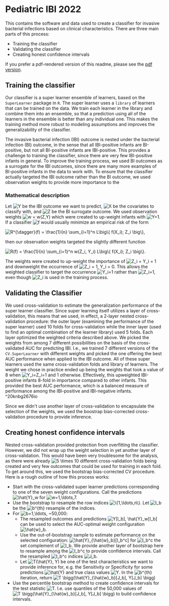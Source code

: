 Pediatric IBI 2022
==================

This contains the software and data used to create a classifier for
invasive bacterial infections based on clinical characteristics. There
are three main parts of this process:

-   Training the classifier
-   Validating the classifier
-   Creating honest confidence intervals

If you prefer a pdf-rendered version of this readme, please see the [pdf version](README.pdf).

Training the classifier
-----------------------

Our classifier is a super learner ensemble of learners, based on the
`SuperLearner` package in `R`. The super learner uses a `library` of
learners that can be trained on the data. We train each learner in the
library and combine them into an ensemble, so that a prediction using
all of the learners in the ensemble is better than any individual one.
This makes the training method more robust to modeling assumptions and
improves the generalizability of the classifier.

The invasive bacterial infection (IBI) outcome is nested under the
bacterial infection (BI) outcome, in the sense that all IBI-positive
infants are BI-positive, but not all BI-positive infants are
IBI-positive. This provides a challenge to training the classifier,
since there are very few IBI-positive infants in general. To improve the
training process, we used BI outcomes as a surrogate for the IBI
outcomes, since there are many more examples of BI-positive infants in
the data to work with. To ensure that the classifier actually targeted
the IBI outcome rather than the BI outcome, we used observation weights
to provide more importance to the

### Mathematical description

Let ![Y](https://latex.codecogs.com/png.latex?\bg_white&space;Y "Y") be the IBI outcome
we want to predict, ![X](https://latex.codecogs.com/png.latex?\bg_white&space;X "X") be
the covariates to classify with, and
![Z](https://latex.codecogs.com/png.latex?\bg_white&space;Z "Z") be the BI surrogate
outcome. We used observation weights
![w = w(Z,Y)](https://latex.codecogs.com/png.latex?\bg_white&space;w%20%3D%20w%28Z%2CY%29 "w = w(Z,Y)")
which were created to up-weight infants with
![Y=1](https://latex.codecogs.com/png.latex?\bg_white&space;Y%3D1 "Y=1"). If a
classifier ![f](https://latex.codecogs.com/png.latex?\bg_white&space;f "f") would
usually minimize an empirical risk of the form

![
  R\^{\\dagger}(f) = \\frac{1}{n} \\sum\_{i=1}\^n L\\big\\{ f(X\_i); Z\_i \\big\\},
](https://latex.codecogs.com/png.latex?\bg_white&space;%0A%20%20R%5E%7B%5Cdagger%7D%28f%29%20%3D%20%5Cfrac%7B1%7D%7Bn%7D%20%5Csum_%7Bi%3D1%7D%5En%20L%5Cbig%5C%7B%20f%28X_i%29%3B%20Z_i%20%5Cbig%5C%7D%2C%0A "
  R^{\dagger}(f) = \frac{1}{n} \sum_{i=1}^n L\big\{ f(X_i); Z_i \big\},
")

then our observation weights targeted the slightly different function

![
  R(f) = \\frac{1}{n} \\sum\_{i=1}\^n w(Z\_i, Y\_i) L\\big\\{ f(X\_i); Z\_i \\big\\}.
](https://latex.codecogs.com/png.latex?\bg_white&space;%0A%20%20R%28f%29%20%3D%20%5Cfrac%7B1%7D%7Bn%7D%20%5Csum_%7Bi%3D1%7D%5En%20w%28Z_i%2C%20Y_i%29%20L%5Cbig%5C%7B%20f%28X_i%29%3B%20Z_i%20%5Cbig%5C%7D.%0A "
  R(f) = \frac{1}{n} \sum_{i=1}^n w(Z_i, Y_i) L\big\{ f(X_i); Z_i \big\}.
")

The weights were created to up-weight the importance of
![Z\_i = Y\_i = 1](https://latex.codecogs.com/png.latex?\bg_white&space;Z_i%20%3D%20Y_i%20%3D%201 "Z_i = Y_i = 1")
and downweight the occurrence of
![Z\_i = 1, Y\_i = 0.](https://latex.codecogs.com/png.latex?\bg_white&space;Z_i%20%3D%201%2C%20Y_i%20%3D%200. "Z_i = 1, Y_i = 0.")
This allows the weighted classifier to target the occurrence
![Y\_i=1](https://latex.codecogs.com/png.latex?\bg_white&space;Y_i%3D1 "Y_i=1") rather
than
![Z\_i=1,](https://latex.codecogs.com/png.latex?\bg_white&space;Z_i%3D1%2C "Z_i=1,")
even though ![Z\_i](https://latex.codecogs.com/png.latex?\bg_white&space;Z_i "Z_i") is
used in the training process.

Validating the Classifier
-------------------------

We used cross-validation to estimate the generalization performance of
the super learner classifier. Since super learning itself utilizes a
layer of cross-validation, this means that we used, in effect, a 2-layer
nested cross-validation procedure: the outer layer (examining the
performance of the super learner) used 10 folds for cross-validation
while the inner layer (used to find an optimal combination of the
learner library) used 5 folds. Each layer optimized the weighted
criteria described above. We picked the weights from among 7 different
possibilities on the basis of the cross-validated AUC for predicting
IBI. I.e., we trained 7 different versions of the `CV.SuperLearner` with
different weights and picked the one offering the best AUC performance
when applied to the IBI outcome. All of these super learners used the
same cross-validation folds and library of learners. The weight we chose
in practice ended up being the weights that took a value of 8 when
![Y\_i=Z\_i=1](https://latex.codecogs.com/png.latex?\bg_white&space;Y_i%3DZ_i%3D1 "Y_i=Z_i=1")
and 1 otherwise. Effectively, this upweighted IBI-positive infants
8-fold in importance compared to other infants. This provided the best
AUC performance, which is a balanced measure of performance among the
IBI-positive and IBI-negative infants. \^20knbg2676io

Since we didn't use another layer of cross-validation to encapsulate the
selection of the weights, we used the boostrap bias-corrected
cross-validation procedure to provide inference.

Creating honest confidence intervals
------------------------------------

Nested cross-validation provided protection from overfitting the
classifier. However, we did not wrap up the weight selection in yet
another layer of cross-validation. This would have been very troublesome
for the analysis, as there were already
![5 \\times 10](https://latex.codecogs.com/png.latex?\bg_white&space;5%20%5Ctimes%2010 "5 \times 10")
different cross-validation folds being created and very few outcomes
that could be used for training in each fold. To get around this, we
used the bootstrap bias-corrected CV procedure. Here is a rough outline
of how this process works:

-   Start with the cross-validated super learner predictions
    corresponding to one of the seven weight configurations. Call the
    predictions
    ![\\hat{Y}\_w](https://latex.codecogs.com/png.latex?\bg_white&space;%5Chat%7BY%7D_w "\hat{Y}_w")
    for
    ![w=1,\\ldots,7.](https://latex.codecogs.com/png.latex?\bg_white&space;w%3D1%2C%5Cldots%2C7. "w=1,\ldots,7.")
-   Use the bootstrap to resample the row indices
    ![\\{1,\\ldots,n\\}](https://latex.codecogs.com/png.latex?\bg_white&space;%5C%7B1%2C%5Cldots%2Cn%5C%7D "\{1,\ldots,n\}").
    Let ![I\_b](https://latex.codecogs.com/png.latex?\bg_white&space;I_b "I_b") be the
    ![b\^{th}](https://latex.codecogs.com/png.latex?\bg_white&space;b%5E%7Bth%7D "b^{th}")
    resample of the indices.
-   For
    ![b=1,\\ldots, \~50,000](https://latex.codecogs.com/png.latex?\bg_white&space;b%3D1%2C%5Cldots%2C%20~50%2C000 "b=1,\ldots, ~50,000"):
    -   The resampled outcomes and predictions
        ![Y\[I\_b\], \\hat{Y}\_w\[I\_b\]](https://latex.codecogs.com/png.latex?\bg_white&space;Y%5BI_b%5D%2C%20%5Chat%7BY%7D_w%5BI_b%5D "Y[I_b], \hat{Y}_w[I_b]")
        can be used to select the AUC-optimal weight configuration
        ![\\hat{w}\_b](https://latex.codecogs.com/png.latex?\bg_white&space;%5Chat%7Bw%7D_b "\hat{w}_b").
    -   Use the out-of-bootstrap sample to estimate performance on the
        selected configuration:
        ![\\hat{Y}\_{\\hat{w}\_b}\[I\_b\^c\]](https://latex.codecogs.com/png.latex?\bg_white&space;%5Chat%7BY%7D_%7B%5Chat%7Bw%7D_b%7D%5BI_b%5Ec%5D "\hat{Y}_{\hat{w}_b}[I_b^c]")
        for
        ![I\_b\^c](https://latex.codecogs.com/png.latex?\bg_white&space;I_b%5Ec "I_b^c")
        the set complement of
        ![I\_b](https://latex.codecogs.com/png.latex?\bg_white&space;I_b "I_b"). We
        provide another layer of bootstrap here to resample among the
        ![I\_b\^c](https://latex.codecogs.com/png.latex?\bg_white&space;I_b%5Ec "I_b^c")
        to provide confidence intervals. Call the resampled
        ![I\_b\^c](https://latex.codecogs.com/png.latex?\bg_white&space;I_b%5Ec "I_b^c")
        indices ![J\_b](https://latex.codecogs.com/png.latex?\bg_white&space;J_b "J_b").
    -   Let
        ![T(\\hat{Y}, Y)](https://latex.codecogs.com/png.latex?\bg_white&space;T%28%5Chat%7BY%7D%2C%20Y%29 "T(\hat{Y}, Y)")
        be one of the test characteristics we want to provide inference
        for, e.g. the Sensitivity or Specificity for some predictions
        ![\\hat{Y}](https://latex.codecogs.com/png.latex?\bg_white&space;%5Chat%7BY%7D "\hat{Y}")
        and true class values
        ![Y](https://latex.codecogs.com/png.latex?\bg_white&space;Y "Y"). In the
        ![b\^{th}](https://latex.codecogs.com/png.latex?\bg_white&space;b%5E%7Bth%7D "b^{th}")
        iteration, return
        ![T \\bigg(\\hat{Y}\_{\\hat{w}\_b}\[J\_b\], Y\[J\_b\] \\bigg)](https://latex.codecogs.com/png.latex?\bg_white&space;T%20%5Cbigg%28%5Chat%7BY%7D_%7B%5Chat%7Bw%7D_b%7D%5BJ_b%5D%2C%20Y%5BJ_b%5D%20%5Cbigg%29 "T \bigg(\hat{Y}_{\hat{w}_b}[J_b], Y[J_b] \bigg)")
-   Use the percentile bootstrap method to create confidence intervals
    for the test statistic
    ![T.](https://latex.codecogs.com/png.latex?\bg_white&space;T. "T.") I.e. use
    quantiles of the 50,000 values of
    ![T \\bigg(\\hat{Y}\_{\\hat{w}\_b}\[J\_b\], Y\[J\_b\] \\bigg)](https://latex.codecogs.com/png.latex?\bg_white&space;T%20%5Cbigg%28%5Chat%7BY%7D_%7B%5Chat%7Bw%7D_b%7D%5BJ_b%5D%2C%20Y%5BJ_b%5D%20%5Cbigg%29 "T \bigg(\hat{Y}_{\hat{w}_b}[J_b], Y[J_b] \bigg)")
    to build confidence intervals.

